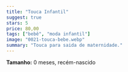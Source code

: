 ```yaml
---
title: "Touca Infantil"
suggest: true
stars: 5
price: 80,00
tags: ["bebê", "moda infantil"]
image: "0021-touca-bebe.webp"
summary: "Touca para saida de maternidade."
---
```


**Tamanho:** 0 meses, recém-nascido

